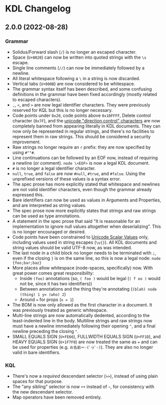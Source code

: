 # KDL Changelog

## 2.0.0 (2022-08-28)

### Grammar

* Solidus/Forward slash (`/`) is no longer an escaped character.
* Space (`U+0020`) can now be written into quoted strings with the `\s`
  escape.
* Single line comments (`//`) can now be immediately followed by a newline.
* All literal whitespace following a `\` in a string is now discarded.
* Vertical tabs (`U+000B`) are now considered to be whitespace.
* The grammar syntax itself has been described, and some confusing definitions
  in the grammar have been fixed accordingly (mostly related to escaped
  characters).
* `,`, `<`, and `>` are now legal identifier characters. They were previously
  reserved for KQL but this is no longer necessary.
* Code points under `0x20`, code points above `0x10FFFF`, Delete control
  character (`0x7F`), and the [unicode "direction control"
  characters](https://www.w3.org/International/questions/qa-bidi-unicode-controls)
  are now completely banned from appearing literally in KDL documents. They
  can now only be represented in regular strings, and there's no facilities to
  represent them in raw strings. This should be considered a security
  improvement.
* Raw strings no longer require an `r` prefix: they are now specified by using
  `#""#`.
* Line continuations can be followed by an EOF now, instead of requiring a
  newline (or comment). `node \<EOF>` is now a legal KDL document.
* `#` is no longer a legal identifier character.
* `null`, `true`, and `false` are now `#null`, `#true`, and `#false`. Using
  the unprefixed versions of these values is a syntax error.
* The spec prose has more explicitly stated that whitespace and newlines are
  not valid identifier characters, even though the grammar already expressed
  this.
* Bare identifiers can now be used as values in Arguments and Properties, and are interpreted as string values.
* The spec prose now more explicitly states that strings and raw strings can
  be used as type annotations.
* A statement in the spec prose that said "It is reasonable for an
  implementation to ignore null values altogether when deserializing". This is
  no longer encouraged or desired.
* Code points have been constrained to [Unicode Scalar
  Values](https://unicode.org/glossary/#unicode_scalar_value) only, including
  values used in string escapes (`\u{}`). All KDL documents and string values
  should be valid UTF-8 now, as was intended.
* The last node in a child block no longer needs to be terminated with `;`,
  even if the closing `}` is on the same line, so this is now a legal node:
  `node {foo;bar;baz}`
* More places allow whitespace (node-spaces, specifically) now. With great
  power comes great responsibility:
  * Inside `(foo)` annotations (so, `( foo )` would be legal (`( f oo )` would
    not be, since it has two identifiers))
  * Between annotations and the thing they're annotating (`(blah) node (thing)
    1 y= (who) 2`)
  * Around `=` for props (`x = 1`)
* The BOM is now only allowed as the first character in a document. It was
  previously treated as generic whitespace.
* Multi-line strings are now automatically dedented, according to the
  least-indented line in the body. Multiline strings and raw strings now must
  have a newline immediately following their opening `"`, and a final newline
  preceding the closing `"`.
* SMALL EQUALS SIGN (`U+FE66`), FULLWIDTH EQUALS SIGN (`U+FF1D`), and HEAVY
  EQUALS SIGN (`U+1F7F0`) are now treated the same as `=` and can be used for
  properties (e.g. `お名前＝☜(ﾟヮﾟ☜)`). They are also no longer valid in bare
  identifiers.

### KQL

* There's now a _required_ descendant selector (`>>`), instead of using plain
  spaces for that purpose.
* The "any sibling" selector is now `++` instead of `~`, for consistency with
  the new descendant selector.
* Map operators have been removed entirely.
